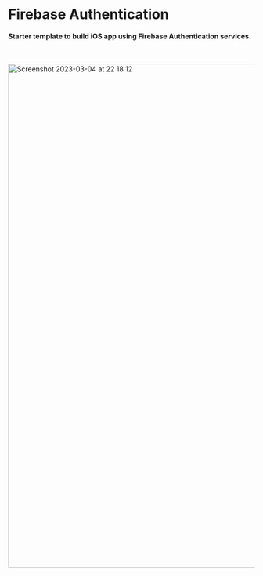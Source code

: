 # Firebase Authentication

**Starter template to build iOS app using Firebase Authentication services.**

</br>
</br>

<img width="1028" alt="Screenshot 2023-03-04 at 22 18 12" src="https://user-images.githubusercontent.com/113616815/222929434-156f567c-4ae8-4f65-8fb7-f746fd1c3a68.png">
